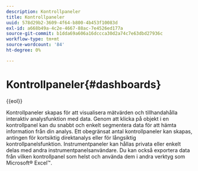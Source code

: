 ```yaml
---
description: Kontrollpaneler
title: Kontrollpaneler
uuid: 578d29b2-3609-4f64-b800-4b453f10083d
exl-id: a668b49a-4c2e-4667-88ac-7e4526ed177a
source-git-commit: b1dda69a606a16dccca30d2a74c7e63dbd27936c
workflow-type: tm+mt
source-wordcount: '84'
ht-degree: 0%

---
```


# Kontrollpaneler{#dashboards}

{{eol}}

Kontrollpaneler skapas för att visualisera mätvärden och tillhandahålla interaktiv analysfunktion med data. Genom att klicka på objekt i en kontrollpanel kan du snabbt och enkelt segmentera data för att hämta information från din analys. Ett obegränsat antal kontrollpaneler kan skapas, antingen för kortsiktig direktanalys eller för långsiktig kontrollpanelsfunktion. Instrumentpaneler kan hållas privata eller enkelt delas med andra instrumentpanelsanvändare. Du kan också exportera data från vilken kontrollpanel som helst och använda dem i andra verktyg som Microsoft® Excel™.
